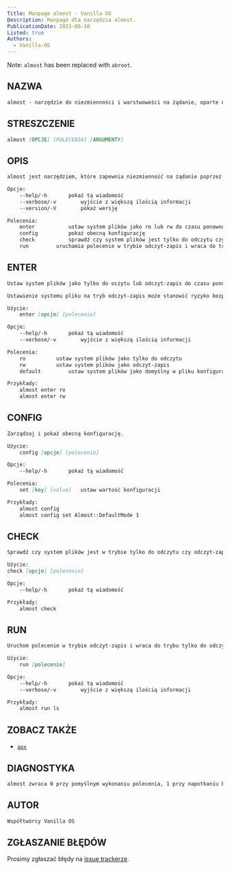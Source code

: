 ```yaml
---
Title: Manpage almost - Vanilla OS
Description: Manpage dla narzędzia almost.
PublicationDate: 2023-06-10
Listed: true
Authors: 
  - Vanilla-OS
---
```


Note: `almost` has been replaced with `abroot`.

## NAZWA

```md
almost - narzędzie do niezmienności i warstwowości na żądanie, oparte na atrybucie (i)mmutable pliku i tmpfs.
```

## STRESZCZENIE

```md
almost [OPCJE] [POLECENIA] [ARGUMENTY]
```

## OPIS

```md
almost jest narzędziem, które zapewnia niezmienność na żądanie poprzez przełączanie niezmienności plików i katalogów w rootcie systemu. Zapewnia również sposób tworzenia warstw na wierzchu niezmiennych katalogów, pozwalając na testowanie zmian przed ich zatwierdzeniem.

Opcje:
	--help/-h		pokaż tą wiadomość
	--verbose/-v		wyjście z większą ilością informacji
	--version/-V		pokaż wersję

Polecenia:
	enter			ustaw system plików jako ro lub rw do czasu ponownego uruchomienia
	config			pokaż obecną konfigurację
	check			sprawdź czy system plików jest tylko do odczytu czy pozwala na odczyt i zapis 
	run			uruchamia polecenie w trybie odczyt-zapis i wraca do trybu odczytu po jego zakończeniu
```

## ENTER

```md
Ustaw system plików jako tylko do oczytu lub odczyt-zapis do czasu ponownego uruchomienia

Ustawienie systemu pliku na tryb odczyt-zapis może stanowić ryzyko bezpieczeństwa. Zachowaj ostrożność przy korzystaniu z tego ustawnienia.

Użycie:
    enter [opcje] [polecenie]

Opcje:
	--help/-h		pokaż tą wiadomość
	--verbose/-v		wyjście z większą ilością informacji

Polecenia:
	ro			ustaw system plików jako tylko do odczytu
	rw			ustaw system plików jako odczyt-zapis
	default			ustaw system plików jako domyślny w pliku konfiguracyjnym

Przykłady:
	almost enter ro
	almost enter rw
```

## CONFIG

```md
Zarządzaj i pokaż obecną konfigurację.

Użycie:
    config [opcje] [polecenie]

Opcje:
    --help/-h		pokaż tą wiadomość

Polecenia:
    set [key] [value]	ustaw wartość konfiguracji

Przykłady:
    almost config
    almost config set Almost::DefaultMode 1
```

## CHECK

```md
Sprawdź czy system plików jest w trybie tylko do odczytu czy odczyt-zapis.

Użycie:
check [opcje] [polecenie]

Opcje:
	--help/-h		pokaż tą wiadomość

Przykłady:
	almost check
```

## RUN

```md
Uruchom polecenie w trybie odczyt-zapis i wraca do trybu tylko do odczytu po jego zakończeniu.

Użycie:
    run [polecenie]

Opcje:
	--help/-h		pokaż tą wiadomość
	--verbose/-v		wyjście z większą ilością informacji

Przykłady:
    almost run ls
```

## ZOBACZ TAKŻE

- [`apx`](apx)

## DIAGNOSTYKA

```md
almost zwraca 0 przy pomyślnym wykonaniu polecenia, 1 przy napotkaniu błędu.
```

## AUTOR

```md
Współtwórcy Vanilla OS
```

## ZGŁASZANIE BŁĘDÓW

Prosimy zgłaszać błędy na [issue trackerze](https://github.com/Vanilla-OS/almost/issues).
